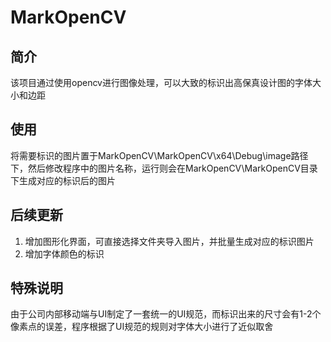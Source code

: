# MarkOpenCV
## 简介
该项目通过使用opencv进行图像处理，可以大致的标识出高保真设计图的字体大小和边距
## 使用
将需要标识的图片置于MarkOpenCV\MarkOpenCV\x64\Debug\image路径下，然后修改程序中的图片名称，运行则会在MarkOpenCV\MarkOpenCV目录下生成对应的标识后的图片
## 后续更新
1. 增加图形化界面，可直接选择文件夹导入图片，并批量生成对应的标识图片
2. 增加字体颜色的标识
## 特殊说明
由于公司内部移动端与UI制定了一套统一的UI规范，而标识出来的尺寸会有1-2个像素点的误差，程序根据了UI规范的规则对字体大小进行了近似取舍
